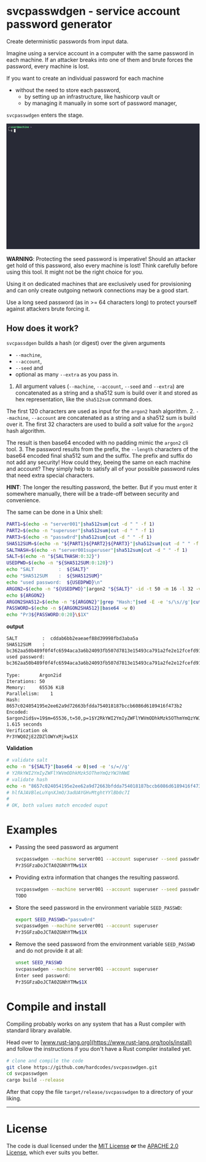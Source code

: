 # svcpasswdgen -  service account password generator

Create deterministic passwords from input data.

Imagine using a service account in a computer with the same password in each machine. If an attacker breaks into one of them and brute forces the password, every machine is lost.

If you want to create an individual password for each machine

- without the need to store each password,
  - by setting up an infrastructure, like hashicorp vault or
  - by managing it manually in some sort of password manager,

`svcpasswdgen` enters the stage.

![](./docs/gfx/svcpasswdgen.gif)

**WARNING**: Protecting the seed password is imperative! Should an attacker get hold of this password, also every machine is lost! Think carefully before using this tool. It might not be the right choice for you.

Using it on dedicated machines that are exclusively used for provisioning and can only create outgoing network connections may be a good start.

Use a long seed password (as in >= 64 characters long) to protect yourself against attackers brute forcing it.


## How does it work?

`svcpassdgen` builds a hash (or digest) over the given arguments

- `--machine`,
- `--account`,
- `--seed` and
- optional as many `--extra` as you pass in.


1. All argument values (`--machine`, `--account`, `--seed` and `--extra`) are concatenated as a string and a sha512 sum is build over it and stored as hex representation, like the `sha512sum` command does.

  The first 120 characters are used as input for the `argon2` hash algorithm.
2. `--machine`, `--account` are concatenated as a string and a sha512 sum is build over it. The first 32 characters are used to build a *salt* value for the `argon2` hash algorithm.

  The result is then base64 encoded with no padding mimic the `argon2` cli tool.
3. The password results from the prefix, the `--length` characters of the base64 encoded final sha512 sum and the suffix. The prefix and suffix do not add any security! How could they, beeing the same on each machine and account? They simply help to satisfy all of your possible password rules that need extra special characters.

**HINT**: The longer the resulting password, the better. But if you must enter it somewhere manually, there will be a trade-off between security and convenience.

The same can be done in a Unix shell:

```bash
PART1=$(echo -n "server001"|sha512sum|cut -d " " -f 1)
PART2=$(echo -n "superuser"|sha512sum|cut -d " " -f 1)
PART3=$(echo -n "passw0rd"|sha512sum|cut -d " " -f 1)
SHA512SUM=$(echo -n "${PART1}${PART2}${PART3}"|sha512sum|cut -d " " -f 1)
SALTHASH=$(echo -n "server001superuser"|sha512sum|cut -d " " -f 1)
SALT=$(echo -n "${SALTHASH:0:32}")
USEDPWD=$(echo -n "${SHA512SUM:0:120}")
echo "SALT         :  ${SALT}"
echo "SHA512SUM    :  ${SHA512SUM}"
echo "used password:  ${USEDPWD}\n"
ARGON2=$(echo -n "${USEDPWD}"|argon2 "${SALT}" -id -t 50 -m 16 -l 32 -v 13)
echo ${ARGON2}
ARGON2SHA512=$(echo -n "${ARGON2}"|grep "Hash:"|sed -E -e 's/\s//g'|cut -d ":" -f 2|xxd -r -p|base64 -w 0|sed -e 's/=//g'|sha512sum|cut -d " " -f 1)
PASSWORD=$(echo -n ${ARGON2SHA512}|base64 -w 0)
echo "Pr3${PASSWORD:0:20}\$1X"
```

**output**

```
SALT         :  cddab6bb2eaeaef88d39998fbd3aba5a
SHA512SUM    :  bc362aa50b489f0f4fc6594aca3a6b24093fb507d7813e15493ca791a2fe2e12fcefd91fa15a5149884d30e3b0a6aebd734d55a7a12559b66aa93f3a675fa71d
used password:  bc362aa50b489f0f4fc6594aca3a6b24093fb507d7813e15493ca791a2fe2e12fcefd91fa15a5149884d30e3b0a6aebd734d55a7a12559b66aa93f3a

Type:		Argon2id
Iterations:	50
Memory:		65536 KiB
Parallelism:	1
Hash:		8657c024054195e2ee62a9d72663bfdda754018187bccb6086d6189416f473b2
Encoded:	$argon2id$v=19$m=65536,t=50,p=1$Y2RkYWI2YmIyZWFlYWVmODhkMzk5OThmYmQzYWJhNWE$hlfAJAVBleLuYqnXJmO/3adUAYGHvMtghtYYlBb0c7I
1.615 seconds
Verification ok
Pr3YWQ0ZjE2ZDZlOWYxMjkw$1X
```


**Validation** 

```bash
# validate salt
echo -n "${SALT}"|base64 -w 0|sed -e 's/=//g'
# Y2RkYWI2YmIyZWFlYWVmODhkMzk5OThmYmQzYWJhNWE
# validate hash
echo -n "8657c024054195e2ee62a9d72663bfdda754018187bccb6086d6189416f473b2"|xxd -r -p|base64 -w 0|sed -e 's/=//g'
# hlfAJAVBleLuYqnXJmO/3adUAYGHvMtghtYYlBb0c7I
#
# OK, both values match encoded ouput
```


# Examples

- Passing the seed password as argument

    ```bash
    svcpasswdgen --machine server001 --account superuser --seed passw0rd
    Pr3SGFzaDoJCTA0ZGNhYTMw$1X
    ```
- Providing extra information that changes the resulting password.

    ```bash
    svcpasswdgen --machine server001 --account superuser --seed passw0rd --extra rack-042
    TODO
    ```
- Store the seed password in the environment variable `SEED_PASSWD`:

    ```bash
    export SEED_PASSWD="passw0rd"
    svcpasswdgen --machine server001 --account superuser
    Pr3SGFzaDoJCTA0ZGNhYTMw$1X
    ```
- Remove the seed password from the environment variable `SEED_PASSWD` and do not provide it at all:

    ```bash
    unset SEED_PASSWD
    svcpasswdgen --machine server001 --account superuser
    Enter seed password:
    Pr3SGFzaDoJCTA0ZGNhYTMw$1X
    ```


# Compile and install

Compiling probably works on any system that has a Rust compiler with standard library available.

Head over to [www.rust-lang.org](https://www.rust-lang.org/tools/install) and follow the instructions if you don't have a Rust compiler installed yet.

```bash
# clone and compile the code
git clone https://github.com/hardcodes/svcpasswdgen.git
cd svcpasswdgen
cargo build --release
```

After that copy the file `target/release/svcpasswdgen` to a directory of your liking.

------

# License

The code is dual licensed under the [MIT License](./LICENSE-MIT) **or** the [APACHE 2.0 License](http://www.apache.org/licenses/LICENSE-2.0), which ever suits you better.

